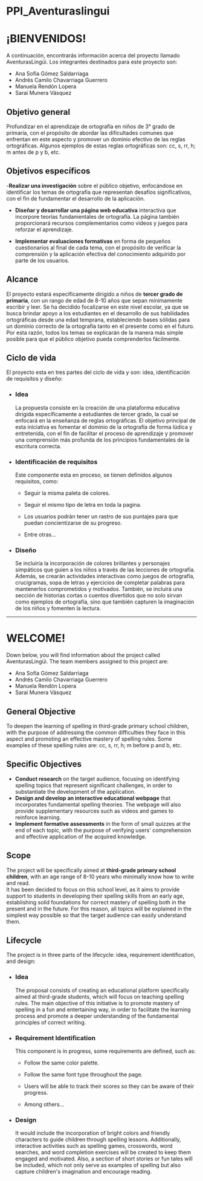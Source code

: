 # PPI_Aventuraslingui
# ¡BIENVENIDOS!
A continuación, encontrarás información acerca del proyecto llamado AventurasLingüi. Los integrantes destinados para este proyecto son:
- Ana Sofía Gómez Saldarriaga
- Andrés Camilo Chavarriaga Guerrero
- Manuela Rendón Lopera
- Sarai Munera Vásquez

## Objetivo general  
Profundizar en el aprendizaje de ortografía en niños de 3° grado de primaria, con el propósito de abordar las dificultades comunes que enfrentan en este aspecto y promover un dominio efectivo de las reglas ortográficas. Algunos ejemplos de estas reglas ortográficas son: cc, s, rr, h; m antes de p y b, etc.

## Objetivos específicos  

  -**Realizar una investigación** sobre el público objetivo, enfocándose en identificar los temas de ortografía que representan desafíos significativos, con el fin de fundamentar el desarrollo de la aplicación.  
    

  

  - **Diseñar y desarrollar una página web educativa** interactiva que incorpore teorías fundamentales de ortografía. La página también proporcionará recursos complementarios como videos y juegos para reforzar el aprendizaje.  
    

  

  - **Implementar evaluaciones formativas** en forma de pequeños cuestionarios al final de cada tema, con el propósito de verificar la comprensión y la aplicación efectiva del conocimiento adquirido por parte de los usuarios.
## Alcance

El proyecto estará específicamente dirigido a niños de **tercer grado de primaria**, con un rango de edad de 8-10 años que sepan mínimamente escribir y leer.
Se ha decidido focalizarse en este nivel escolar, ya que se busca brindar apoyo a los estudiantes en el desarrollo de sus habilidades ortográficas desde una edad temprana, estableciendo bases sólidas para un dominio correcto de la ortografía tanto en el presente como en el futuro. Por esta razón, todos los temas se explicarán de la manera más simple posible para que el público objetivo pueda comprenderlos fácilmente.

## Ciclo de vida 
El proyecto esta en tres partes del ciclo de vida y son: idea, identificación de requisitos y diseño:
- ### Idea  
    La propuesta consiste en la creación de una plataforma educativa dirigida específicamente a estudiantes de tercer grado, la cual se enfocará en la enseñanza de reglas ortográficas. El objetivo principal de esta iniciativa es fomentar el dominio de la ortografía de forma lúdica y entretenida, con el fin de facilitar el proceso de aprendizaje y promover una comprensión más profunda de los principios fundamentales de la escritura correcta.  
  
- ### Identificación de requisitos  
    Este componente esta en proceso, se tienen definidos algunos requisitos, como:  
  

    -   Seguir la misma paleta de colores.  
    
    -   Seguir el mismo tipo de letra en toda la pagina.  
    
    -  Los usuarios podrán tener un rastro de sus puntajes para que puedan concientizarse de su progreso.  
    
    -   Entre otras...

- ### Diseño  
    Se incluiría la incorporación de colores brillantes y personajes simpáticos que guíen a los niños a través de las lecciones de ortografía. Además, se crearán actividades interactivas como juegos de ortografía, crucigramas, sopa de letras y ejercicios de completar palabras para mantenerlos comprometidos y motivados. También, se incluirá una sección de historias cortas o cuentos divertidos que no solo sirvan como ejemplos de ortografía, sino que también capturen la imaginación de los niños y fomenten la lectura.
    
---
# WELCOME!  
Down below, you will find information about the project called AventurasLingüi. The team members assigned to this project are:  
- Ana Sofía Gómez Saldarriaga  
- Andrés Camilo Chavarriaga Guerrero  
- Manuela Rendón Lopera  
- Sarai Munera Vásquez  
## General Objective  
To deepen the learning of spelling in third-grade primary school children, with the purpose of addressing the common difficulties they face in this aspect and promoting an effective mastery of spelling rules. Some examples of these spelling rules are: cc, s, rr, h; m before p and b, etc.  
## Specific Objectives  
- **Conduct research** on the target audience, focusing on identifying spelling topics that represent significant challenges, in order to substantiate the development of the application.  
- **Design and develop an interactive educational webpage** that incorporates fundamental spelling theories. The webpage will also provide supplementary resources such as videos and games to reinforce learning.  
- **Implement formative assessments** in the form of small quizzes at the end of each topic, with the purpose of verifying users' comprehension and effective application of the acquired knowledge.  
## Scope  
The project will be specifically aimed at **third-grade primary school children**, with an age range of 8-10 years who minimally know how to write and read.  
It has been decided to focus on this school level, as it aims to provide support to students in developing their spelling skills from an early age, establishing solid foundations for correct mastery of spelling both in the present and in the future. For this reason, all topics will be explained in the simplest way possible so that the target audience can easily understand them.  
## Lifecycle  
The project is in three parts of the lifecycle: idea, requirement identification, and design:  
- ### Idea  
    The proposal consists of creating an educational platform specifically aimed at third-grade students, which will focus on teaching spelling rules. The main objective of this initiative is to promote mastery of spelling in a fun and entertaining way, in order to facilitate the learning process and promote a deeper understanding of the fundamental principles of correct writing.  
- ### Requirement Identification  
    This component is in progress, some requirements are defined, such as:  

    -   Follow the same color palette.  
    
    -   Follow the same font type throughout the page.  
    
    -   Users will be able to track their scores so they can be aware of their progress.  
    
    -   Among others...  
    

- ### Design  
    It would include the incorporation of bright colors and friendly characters to guide children through spelling lessons. Additionally, interactive activities such as spelling games, crosswords, word searches, and word completion exercises will be created to keep them engaged and motivated. Also, a section of short stories or fun tales will be included, which not only serve as examples of spelling but also capture children's imagination and encourage reading.
